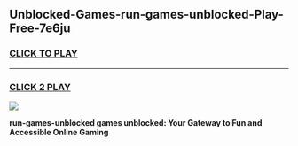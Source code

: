 
## Unblocked-Games-run-games-unblocked-Play-Free-7e6ju
<h3>
<a href="https://premium76.site?title=run-games-unblocked&ref=18A1">CLICK TO PLAY</a></h3>
<hr>

<h3>
<a href="https://premium76.site?title=run-games-unblocked&ref=18A1">CLICK 2 PLAY</a>
  
</h3>

<a href="https://premium76.site?title=run-games-unblocked&ref=18A1"><img src="https://clearcache.store/games.png"></a>


**run-games-unblocked games unblocked: Your Gateway to Fun and Accessible Online Gaming**
